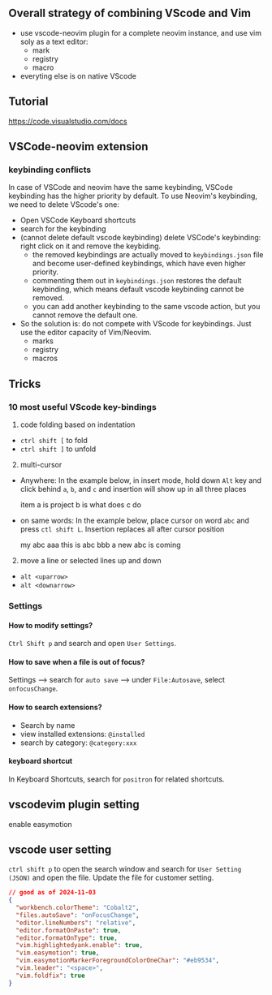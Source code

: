 ## Overall strategy of combining VScode and Vim

- use vscode-neovim plugin for a complete neovim instance, and use vim soly as a text editor:
  - mark
  - registry
  - macro
- everyting else is on native VScode


## Tutorial
https://code.visualstudio.com/docs


## VSCode-neovim extension

### keybinding conflicts
In case of VSCode and neovim have the same keybinding, VSCode keybinding has the higher priority by default. To use Neovim's keybinding, we need to delete VScode's one:
- Open VSCode Keyboard shortcuts
- search for the keybinding
- (cannot delete default vscode keybinding) delete VSCode's keybinding: right click on it and remove the keybiding.
  - the removed keybindings are actually moved to `keybindings.json` file and become user-defined keybindings, which have even higher priority.
  - commenting them out in `keybindings.json` restores the default keybinding, which means default vscode keybinding cannot be removed.
  - you can add another keybinding to the same vscode action, but you cannot remove the default one.
- So the solution is: do not compete with VScode for keybindings. Just use the editor capacity of Vim/Neovim.
  - marks
  - registry
  - macros

## Tricks

### 10 most useful VScode key-bindings

1. code folding based on indentation
- `ctrl shift [` to fold
- `ctrl shift ]` to unfold

2. multi-cursor
- Anywhere: In the example below, in insert mode, hold down `Alt` key and click behind `a`, `b`, and `c` and insertion will show up in all three places

  item a is
  project b is
  what does c do

- on same words: In the example below, place cursor on word `abc` and press `ctl shift L`. Insertion replaces all after cursor position

  my abc aaa
  this is abc bbb
  a new abc is coming

2. move a line or selected lines up and down
- `alt <uparrow>`
- `alt <downarrow>`

### Settings

#### How to modify settings?

`Ctrl Shift p` and search and open `User Settings`.

#### How to save when a file is out of focus?
Settings --> search for `auto save` --> under `File:Autosave`, select `onfocusChange`.


#### How to search extensions?

- Search by name
- view installed extensions: `@installed`
- search by category: `@category:xxx`


#### keyboard shortcut
In Keyboard Shortcuts, search for `positron` for related shortcuts.



## vscodevim plugin setting

enable easymotion

## vscode user setting
`ctrl shift p` to open the search window and search for `User Setting (JSON)` and open the file. Update the file for customer setting.

```json
// good as of 2024-11-03
{
  "workbench.colorTheme": "Cobalt2",
  "files.autoSave": "onFocusChange",
  "editor.lineNumbers": "relative",
  "editor.formatOnPaste": true,
  "editor.formatOnType": true,
  "vim.highlightedyank.enable": true,
  "vim.easymotion": true,
  "vim.easymotionMarkerForegroundColorOneChar": "#eb9534",
  "vim.leader": "<space>",
  "vim.foldfix": true
}
```
